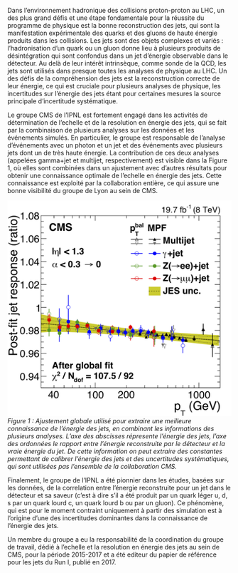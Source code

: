 Dans l’environnement hadronique des collisions proton-proton au LHC, un des plus grand défis et une étape fondamentale pour la réussite du programme de physique est la bonne reconstruction des jets, qui sont la manifestation expérimentale des quarks et des gluons de haute énergie produits dans les collisions. Les jets sont des objets complexes et variés : l’hadronisation d’un quark ou un gluon donne lieu à plusieurs produits de désintégration qui sont confondus dans un jet d’énergie observable dans le détecteur. Au delà de leur intérêt intrinsèque, comme sonde de la QCD, les jets sont utilisés dans presque toutes les analyses de physique au LHC. Un des défis de la compréhension des jets est la reconstruction correcte de leur énergie, ce qui est cruciale pour plusieurs analyses de physique, les incertitudes sur l’énergie des jets étant pour certaines mesures la source principale d’incertitude systématique. 


Le groupe CMS de l’IPNL est fortement engagé dans les activités de détermination de l’echelle et de la resolution en énergie des jets, qui se fait par la combinaison de plusieurs analyses sur les données et les événements simulés. En particulier, le groupe est responsable de l’analyse d’événements avec un photon et un jet et des événements avec plusieurs jets dont un de très haute énergie.
La contribution de ces deux analyses (appelées gamma+jet et multijet, respectivement) est visible dans la Figure 1, où elles sont combinées dans un ajustement avec d’autres résultats pour obtenir une connaissance optimale de l’echelle en énergie des jets. Cette connaissance est exploité par la collaboration entière, ce qui assure une bonne visibilité du groupe de Lyon au sein de CMS.  

![Figures/jets/JEC_globalfit](Figures/jets/JEC_globalfit.png)
*Figure 1 : Ajustement globale utilisé pour extraire une meilleure connaissance de l’énergie des jets, en combinant les informations des plusieurs analyses. L’axe des abscisses répresente l’énergie des jets, l’axe des ordonnées le rapport entre l’énergie reconstruite par le détecteur et la vraie énergie du jet. De cette information on peut extraire des constantes permettant de calibrer l’énergie des jets et des uncertitudes systématiques, qui sont utilisées pas l’ensemble de la collaboration CMS.*


Finalement, le groupe de l’IPNL a été pionnier dans les études, basées sur les données, de la correlation entre l’énergie reconstruite pour un jet dans le détecteur et sa saveur (c’est à dire s’il a été produit par un quark léger u, d, s par un quark lourd c, un quark lourd b ou par un gluon).  Ce phénomène, qui est pour le moment contraint uniquement à partir des simulation est à l’origine d’une des incertitudes dominantes dans la connaissance de l’énergie des jets.

 Un membre du groupe a eu la responsabilité de la coordination du groupe de travail, dédié à l’echelle et la resolution en énergie des jets au sein de CMS, pour la période 2015-2017 et a été editeur du papier de référence pour les jets du Run I, publié en 2017. 
